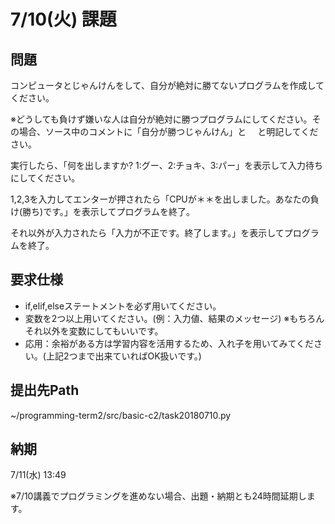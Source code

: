 # 7/10(火) 課題

## 問題

コンピュータとじゃんけんをして、自分が絶対に勝てないプログラムを作成してください。

※どうしても負けず嫌いな人は自分が絶対に勝つプログラムにしてください。その場合、ソース中のコメントに「自分が勝つじゃんけん」と
　と明記してください。

実行したら、「何を出しますか? 1:グー、2:チョキ、3:パー」を表示して入力待ちにしてください。

1,2,3を入力してエンターが押されたら「CPUが＊＊を出しました。あなたの負け(勝ち)です。」を表示してプログラムを終了。

それ以外が入力されたら「入力が不正です。終了します。」を表示してプログラムを終了。

## 要求仕様

* if,elif,elseステートメントを必ず用いてください。
* 変数を2つ以上用いてください。(例：入力値、結果のメッセージ) ※もちろんそれ以外を変数にしてもいいです。
* 応用：余裕がある方は学習内容を活用するため、入れ子を用いてみてください。(上記2つまで出来ていればOK扱いです。)

## 提出先Path

~/programming-term2/src/basic-c2/task20180710.py

## 納期

7/11(水) 13:49

※7/10講義でプログラミングを進めない場合、出題・納期とも24時間延期します。
